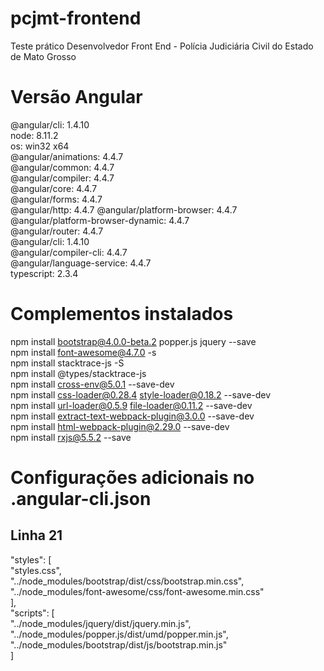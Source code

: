 # pcjmt-frontend
 Teste prático Desenvolvedor Front End - Polícia Judiciária Civil do Estado de Mato Grosso

# Versão Angular
@angular/cli: 1.4.10  <br />
node: 8.11.2  <br />
os: win32 x64  <br />
@angular/animations: 4.4.7  <br />
@angular/common: 4.4.7  <br />
@angular/compiler: 4.4.7  <br />
@angular/core: 4.4.7  <br />
@angular/forms: 4.4.7  <br />
@angular/http: 4.4.7
@angular/platform-browser: 4.4.7  <br />
@angular/platform-browser-dynamic: 4.4.7  <br />
@angular/router: 4.4.7  <br />
@angular/cli: 1.4.10  <br />
@angular/compiler-cli: 4.4.7  <br />
@angular/language-service: 4.4.7  <br />
typescript: 2.3.4  <br />

# Complementos instalados
npm install bootstrap@4.0.0-beta.2 popper.js jquery --save  <br />
npm install font-awesome@4.7.0 -s  <br />
npm install stacktrace-js -S  <br />
npm install @types/stacktrace-js  <br />
npm install cross-env@5.0.1 --save-dev  <br />
npm install css-loader@0.28.4 style-loader@0.18.2 --save-dev  <br />
npm install url-loader@0.5.9 file-loader@0.11.2 --save-dev  <br />
npm install extract-text-webpack-plugin@3.0.0 --save-dev  <br />
npm install html-webpack-plugin@2.29.0 --save-dev  <br />
npm install rxjs@5.5.2 --save  <br />

# Configurações adicionais no .angular-cli.json
## Linha 21
"styles": [  <br />
    "styles.css",  <br />
    "../node_modules/bootstrap/dist/css/bootstrap.min.css",  <br />
    "../node_modules/font-awesome/css/font-awesome.min.css"  <br />
],  <br />
"scripts": [  <br />
    "../node_modules/jquery/dist/jquery.min.js",  <br />
    "../node_modules/popper.js/dist/umd/popper.min.js",  <br />
    "../node_modules/bootstrap/dist/js/bootstrap.min.js"  <br />
]  <br />